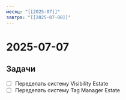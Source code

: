 ```yaml
---
месяц: "[[2025-07]]"
завтра: "[[2025-07-08]]"
---
```


# 2025-07-07

## Задачи

 - [ ] Переделать систему Visibility Estate
 - [ ] Переделать систему Tag Manager Estate
